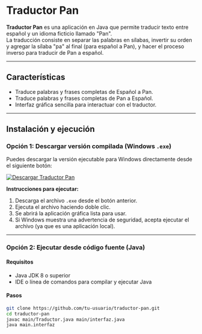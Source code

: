 # Traductor Pan

**Traductor Pan** es una aplicación en Java que permite traducir texto entre español y un idioma ficticio llamado "Pan".  
La traducción consiste en separar las palabras en sílabas, invertir su orden y agregar la sílaba "pa" al final (para español a Pan), y hacer el proceso inverso para traducir de Pan a español.

---

## Características

- Traduce palabras y frases completas de Español a Pan.
- Traduce palabras y frases completas de Pan a Español.
- Interfaz gráfica sencilla para interactuar con el traductor.

---

## Instalación y ejecución

### Opción 1: Descargar versión compilada (Windows `.exe`)

Puedes descargar la versión ejecutable para Windows directamente desde el siguiente botón:

[![Descargar Traductor Pan](https://img.shields.io/badge/Descargar-EXE-blue?style=for-the-badge&logo=windows)](https://tu-url-de-descarga.com/traductor-pan.exe)

**Instrucciones para ejecutar:**

1. Descarga el archivo `.exe` desde el botón anterior.
2. Ejecuta el archivo haciendo doble clic.
3. Se abrirá la aplicación gráfica lista para usar.
4. Si Windows muestra una advertencia de seguridad, acepta ejecutar el archivo (ya que es una aplicación local).

---

### Opción 2: Ejecutar desde código fuente (Java)

#### Requisitos

- Java JDK 8 o superior
- IDE o línea de comandos para compilar y ejecutar Java

#### Pasos

```bash
git clone https://github.com/tu-usuario/traductor-pan.git
cd traductor-pan
javac main/Traductor.java main/interfaz.java
java main.interfaz
